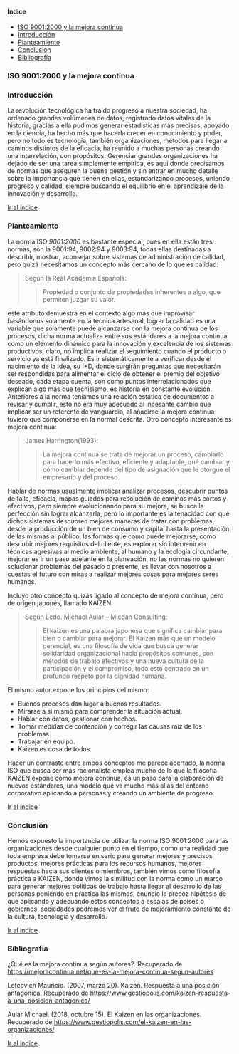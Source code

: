 #### Índice

- [ISO 9001:2000 y la mejora continua](#iso-90012000-y-la-mejora-continua)
- [Introducción](#introducción)
- [Planteamiento](#planteamiento)
- [Conclusión](#conclusión)
- [Bibliografía](#bibliografía)

### ISO 9001:2000 y la mejora continua

### Introducción
La revolución tecnológica ha traído progreso a nuestra sociedad, ha ordenado grandes volúmenes de datos, registrado datos vitales de la historia, gracias a ella pudimos generar estadísticas más precisas, apoyado en la ciencia, ha hecho más que hacerla crecer en conocimiento y poder, pero no todo es tecnología, también organizaciones, métodos para llegar a caminos distintos de la eficacia, ha reunido a muchas personas creando una interrelación, con propósitos. Gerenciar grandes organizaciones ha dejado de ser una tarea simplemente empírica, es aquí donde precisamos de normas que aseguren la buena gestión y sin entrar en mucho detalle sobre la importancia que tienen en ellas, estandarizando procesos, uniendo progreso y calidad, siempre buscando el equilibrio en el aprendizaje de la innovación y desarrollo.

[Ir al índice](#índice)

### Planteamiento
La norma ISO *9001:2000* es bastante especial, pues en ella están tres normas, son la 9001:94, 9002:94 y 9003:94, todas ellas destinadas a describir, mostrar, aconsejar sobre sistemas de administración de calidad, pero quizá necesitamos un concepto más cercano de lo que es calidad:

> Según la Real Academia Española:
>> Propiedad o conjunto de propiedades inherentes a algo, que permiten juzgar su valor.

este atributo demuestra en el contexto algo más que improvisar basándonos solamente en la técnica artesanal, lograr la calidad es una variable que solamente puede alcanzarse con la mejora continua de los procesos, dicha norma actualiza entre sus estándares a la mejora continua como un elemento dinámico para la innovación y excelencia de los sistemas productivos, claro, no implica realizar el seguimiento cuando el producto o servicio ya está finalizado. Es ir sistemáticamente a verificar desde el nacimiento de la idea, su I+D, donde surgirán preguntas que necesitarán ser respondidas para alimentar el ciclo de obtener el premio del objetivo deseado, cada etapa cuenta, son como puntos interrelacionados que explican algo más que tecnisismo, es historia en constante evolución.
Anteriores a la norma teníamos una relación estática de documentos a revisar y cumplir, esto no era muy adecuado al incesante cambio que implicar ser un referente de vanguardia, al añadirse la mejora continua tuviero que componerse en la normal descrita.
Otro concepto interesante es mejora continua:

> James Harrington(1993):
>> La mejora continua se trata de mejorar un proceso, cambiarlo para hacerlo más efectivo, eficiente y adaptable, qué cambiar y cómo cambiar depende del tipo de asignación que le otorgue el empresario y del proceso.

Hablar de normas usualmente implicar analizar procesos, descubrir puntos de falla, eficacia, mapas guiados para resolución de caminos más cortos y efectivos, pero siempre evolucionando para su mejora, se busca la perfección sin lograr alcanzarla, pero lo importante es la tenacidad con que dichos sistemas descubren mejores maneras de tratar con problemas, desde la producción de un bien de consumo y capital hasta la presentación de las mismas al público, las formas que como puede mejorarse, como descubir mejores requisitos del cliente, es explorar sin intervenir en técnicas agresivas al medio ambiente, al humano y la ecología circundante, mejorar es ir un paso adelante en la planeación, no las normas no quieren solucionar problemas del pasado o presente, es llevar con nosotros a cuestas el futuro con miras a realizar mejores cosas para mejores seres humanos.

Incluyo otro concepto quizás ligado al concepto de mejora contínua, pero de orígen japonés, llamado KAIZEN:
> Según Lcdo. Michael Aular – Micdan Consulting:
>> El kaizen es una palabra japonesa que significa cambiar para bien o cambiar para mejorar.
>> El Kaizen más que un modelo gerencial, es una filosofía de vida que busca generar solidaridad organizacional hacia propósitos comunes, con métodos de trabajo efectivos y una nueva cultura de la participación y el compromiso, todo esto centrado en un profundo respeto por la dignidad humana.

El mismo autor expone los principios del mismo:
- Buenos procesos dan lugar a buenos resultados.
- Mirarse a sí mismo para comprender la situación actual.
- Hablar con datos, gestionar con hechos.
- Tomar medidas de contención y corregir las causas raíz de los problemas.
- Trabajar en equipo.
- Kaizen es cosa de todos.

Hacer un contraste entre ambos conceptos me parece acertado, la norma ISO que busca ser más racionalista emplea mucho de lo que la filosofía KAIZEN expone como mejora continua, es un paso para la elaboración de nuevos estándares, una modelo que va mucho más allas del entorno corporativo aplicando a personas y creando un ambiente de progreso.

[Ir al índice](#índice)

### Conclusión
Hemos expuesto la importancia de utilizar la norma ISO 9001:2000 para las organizaciones desde cualquier punto en el tiempo, como una realidad que toda empresa debe tomarse en serio para generar mejores y precisos productos, mejores prácticas para los recursos humanos, mejores respuestas hacia sus clientes o miembros, también vimos como filosofía práctica a KAIZEN, donde vimos la similitud con la norma como un marco para generar mejores políticas de trabajo hasta llegar al desarrollo de las personas poniendo en pŕactica las mismas, enuncio la precoz hipótesis de que aplicando y adecuando estos conceptos a escalas de países o gobiernos, sociedades podremos ver el fruto de mejoramiento constante de la cultura, tecnología y desarrollo.

[Ir al índice](#índice)

### Bibliografía

¿Qué es la mejora continua según autores?. Recuperado de https://mejoracontinua.net/que-es-la-mejora-continua-segun-autores

Lefcovich Mauricio. (2007, marzo 20). Kaizen. Respuesta a una posición antagónica. Recuperado de https://www.gestiopolis.com/kaizen-respuesta-a-una-posicion-antagonica/

Aular Michael. (2018, octubre 15). El Kaizen en las organizaciones. Recuperado de https://www.gestiopolis.com/el-kaizen-en-las-organizaciones/

[Ir al índice](#índice)